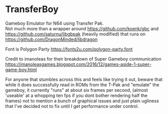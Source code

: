 # TransferBoy
Gameboy Emulator for N64 using Transfer Pak.  
Not much more than a wrapper around 
https://github.com/koenk/gbc and 
https://github.com/saturnu/libgbpak (heavily modified) 
that runs on https://github.com/DragonMinded/libdragon

Font is Polygon Party https://fonts2u.com/polygon-party.font

Credit to imanoleas for their breakdown of Super Gameboy communication https://imanoleasgames.blogspot.com/2016/12/games-aside-1-super-game-boy.html

For anyone that stumbles across this and feels like trying it out, beware that while it does successfully read in ROMs from the T-Pak and "emulate" the gameboy, it currently "runs" at about six frames per second, (almost 'useable' at a whopping ten fps if you dont bother rendering half the frames) not to mention a bunch of graphical issues and just plain ugliness that I've decided not to fix until I get performance under control.
